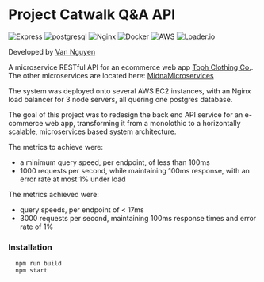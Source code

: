 
# Project Catwalk Q&A API

![Express](https://img.shields.io/badge/-Express-20232A?style=for-the-badge&logo=express&logoColor=yellow)
![postgresql](https://img.shields.io/badge/PostgreSQL-316192?style=for-the-badge&logo=postgresql&logoColor=white)
![Nginx](https://img.shields.io/badge/Nginx-009639?style=for-the-badge&logo=nginx&logoColor=white)
![Docker](https://img.shields.io/badge/Docker-2CA5E0?style=for-the-badge&logo=docker&logoColor=white)
![AWS](https://img.shields.io/badge/Amazon_AWS-FF9900?style=for-the-badge&logo=amazonaws&logoColor=white)
![Loader.io](https://loader.io/)


Developed by [Van Nguyen](https://github.com/vannguyen-vn)

A microservice RESTful API for an ecommerce web app [Toph Clothing Co.](https://github.com/hr-rfp55-toph-FEC/Project-Catwalk). The other microservices are located here: [MidnaMicroservices](https://github.com/SDC-TeamMidna)

The system was deployed onto several AWS EC2 instances, with an Nginx load balancer for 3 node servers, all quering one postgres database.

The goal of this project was to redesign the back end API service for an e-commerce web app, transforming it from a monolothic to a horizontally scalable, microservices based system architecture.

The metrics to achieve were:
  - a minimum query speed, per endpoint, of less than 100ms
  -  1000 requests per second, while maintaining 100ms response, with an error rate at most 1% under load

The metrics achieved were:
  - query speeds, per endpoint of < 17ms
  - 3000 requests per second, maintaining 100ms response times and error rate of 1%


### Installation
```
  npm run build
  npm start
```
